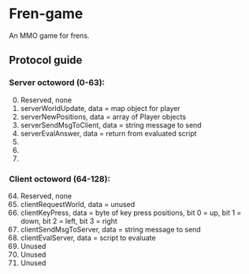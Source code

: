 # Fren-game
An MMO game for frens.


## Protocol guide
### Server octoword (0-63):
0. Reserved, none
1. serverWorldUpdate, data = map object for player
2. serverNewPositions, data = array of Player objects
3. serverSendMsgToClient, data = string message to send
4. serverEvalAnswer, data = return from evaluated script
5.
6.
7.
### Client octoword (64-128):
64. Reserved, none
65. clientRequestWorld, data = unused
66. clientKeyPress, data = byte of key press positions, bit 0 = up, bit 1 = down, bit 2 = left, bit 3 = right
67. clientSendMsgToServer, data = string message to send
68. clientEvalServer, data = script to evaluate
69. Unused
70. Unused
71. Unused
